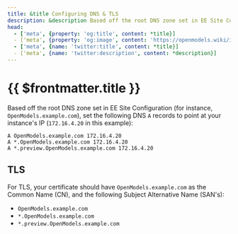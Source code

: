 ```yaml
---
title: &title Configuring DNS & TLS
description: &description Based off the root DNS zone set in EE Site Configuration (for instance, `OpenModels.example.com`), set the following DNS `A` records to point at your instance's IP.
head:
  - ['meta', {property: 'og:title', content: *title}] 
  - ['meta', {property: 'og:image', content: 'https://openmodels.wiki/img/og/enterprise-configuring-dns-tls.png'}]
  - ['meta', {name: 'twitter:title', content: *title}]
  - ['meta', {name: 'twitter:description', content: *description}]
---
```


# {{ $frontmatter.title }}

Based off the root DNS zone set in EE Site Configuration (for instance, `OpenModels.example.com`), set the following DNS `A` records to point at your instance's IP (`172.16.4.20` in this example):

```
A OpenModels.example.com 172.16.4.20
A *.OpenModels.example.com 172.16.4.20
A *.preview.OpenModels.example.com 172.16.4.20
```

## TLS

For TLS, your certificate should have `OpenModels.example.com` as the Common Name (CN), and the following Subject Alternative Name (SAN's):

- `OpenModels.example.com`
- `*.OpenModels.example.com`
- `*.preview.OpenModels.example.com`
